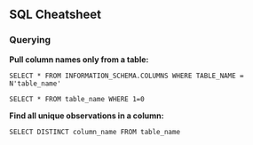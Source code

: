 ## SQL Cheatsheet

### Querying

**Pull column names only from a table:**

`SELECT * FROM INFORMATION_SCHEMA.COLUMNS WHERE TABLE_NAME = N'table_name'`

`SELECT * FROM table_name WHERE 1=0`

**Find all unique observations in a column:**

`SELECT DISTINCT column_name FROM table_name`